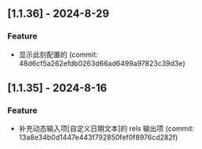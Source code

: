 ## [1.1.36] - 2024-8-29

### Feature

- 显示此刻配置的 (commit: 48d6cf5a262efdb0263d66ad6499a97823c39d3e)

## [1.1.35] - 2024-8-16

### Feature

- 补充动态输入项[自定义日期文本]的 rels 输出项 (commit: 13a8e34b0d1447e443f792850fef0f8976cd282f)
